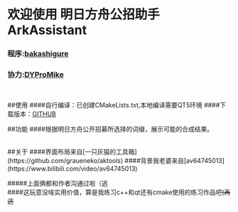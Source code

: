 # 欢迎使用 明日方舟公招助手 ArkAssistant


### 程序:[bakashigure](https://github.com/pandao/editor.md)

### 协力:[DYProMike](https://twitter.com/DYProMIKE)

<br>

##使用
####自行编译：已创建CMakeLists.txt,本地编译需要QT5环境
####下载版本：[GITHUB](https://twitter.com/DYProMIKE)
<br>



##功能
####根据明日方舟公开招募所选择的词缀，展示可能的合成结果。


<br>
##关于
####界面布局来自[一只灰猫的工具箱](https://github.com/graueneko/aktools)
####背景我老婆来自[av64745013](https://www.bilibili.com/video/av64745013)



#####上面俩都和作者沟通过啦（逃
<br>
####这玩意没啥实用价值，算是我练习c++和qt还有cmake使用的练习作品吧<s>(再逃</s>



